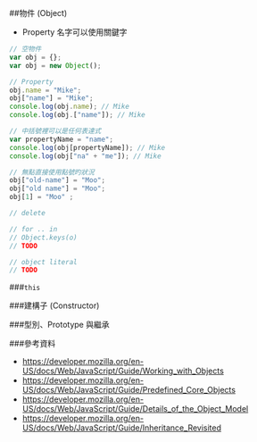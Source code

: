 ##物件 (Object)

* Property 名字可以使用關鍵字

```js
// 空物件
var obj = {};
var obj = new Object();

// Property
obj.name = "Mike";
obj["name"] = "Mike";
console.log(obj.name); // Mike
console.log(obj.["name"]); // Mike

// 中括號裡可以是任何表達式
var propertyName = "name";
console.log(obj[propertyName]); // Mike
console.log(obj["na" + "me"]); // Mike

// 無點直接使用點號旳狀況
obj["old-name"] = "Moo";
obj["old name"] = "Moo";
obj[1] = "Moo" ;

// delete

// for .. in
// Object.keys(o)
// TODO

// object literal
// TODO
```

###`this`

###建構子 (Constructor)

###型別、Prototype 與繼承

###參考資料

* https://developer.mozilla.org/en-US/docs/Web/JavaScript/Guide/Working_with_Objects
* https://developer.mozilla.org/en-US/docs/Web/JavaScript/Guide/Predefined_Core_Objects
* https://developer.mozilla.org/en-US/docs/Web/JavaScript/Guide/Details_of_the_Object_Model
* https://developer.mozilla.org/en-US/docs/Web/JavaScript/Guide/Inheritance_Revisited
